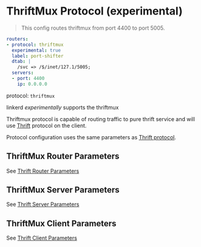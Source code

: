 # ThriftMux Protocol (experimental)

> This config routes thriftmux from port 4400 to port 5005.

```yaml
routers:
- protocol: thriftmux
  experimental: true
  label: port-shifter
  dtab: |
    /svc => /$/inet/127.1/5005;
  servers:
  - port: 4400
    ip: 0.0.0.0
```

protocol: `thriftmux`

linkerd _experimentally_ supports the thriftmux

Thriftmux protocol is capable of routing traffic to pure thrift service and
will use [Thrift](http://twitter.github.io/finagle/guide/Protocols.html#thrift) protocol on the client.

Protocol configuration uses the same parameters as
[Thrift protocol](https://linkerd.io/config/head/linkerd#thrift-protocol).

## ThriftMux Router Parameters

See [Thrift Router Parameters](https://linkerd.io/config/head/linkerd#thrift-router-parameters)

## ThriftMux Server Parameters

See [Thrift Server Parameters](https://linkerd.io/config/head/linkerd#thrift-server-parameters)

## ThriftMux Client Parameters

See [Thrift Client Parameters](https://linkerd.io/config/head/linkerd#thrift-client-parameters)
